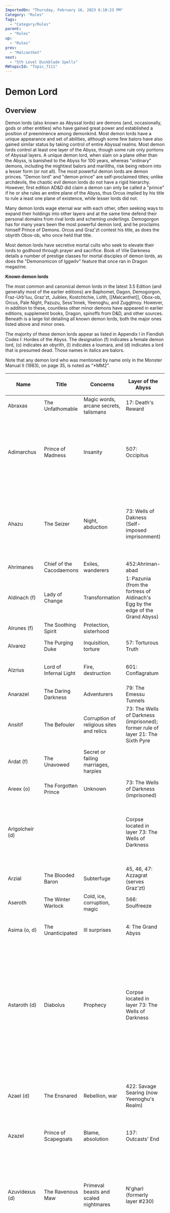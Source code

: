 ```yaml
---
ImportedOn: "Thursday, February 16, 2023 6:10:23 PM"
Category: "Rules"
Tags:
  - "Category/Rules"
parent:
  - "Rules"
up:
  - "Rules"
prev:
  - "Malcanthet"
next:
  - "5th Level Duskblade Spells"
RWtopicId: "Topic_7111"
---
```

# Demon Lord
## Overview
Demon lords (also known as Abyssal lords) are demons (and, occasionally, gods or other entities) who have gained great power and established a position of preeminence among demonkind. Most demon lords have a unique appearance and set of abilities, although some few balors have also gained similar status by taking control of entire Abyssal realms. Most demon lords control at least one layer of the Abyss, though some rule only portions of Abyssal layers. A unique demon lord, when slain on a plane other than the Abyss, is banished to the Abyss for 100 years, whereas "ordinary" demons, including the mightiest balors and mariliths, risk being reborn into a lesser form (or not all). The most powerful demon lords are demon princes. "Demon lord" and "demon prince" are self-proclaimed titles; unlike archdevils, the chaotic evil demon lords do not have a rigid hierarchy. However, first edition AD&D did claim a demon can only be called a "prince" if he or she rules an entire plane of the Abyss, thus Orcus implied by his title to rule a least one plane of existence, while lesser lords did not.

Many demon lords wage eternal war with each other, often seeking ways to expand their holdings into other layers and at the same time defend their personal domains from rival lords and scheming underlings. Demogorgon has for many years been the most powerful demon lord, and he proclaims himself Prince of Demons. Orcus and Graz'zt contest his title, as does the obyrith Obox-ob, who once held that title. 

Most demon lords have secretive mortal cults who seek to elevate their lords to godhood through prayer and sacrifice. Book of Vile Darkness details a number of prestige classes for mortal disciples of demon lords, as does the "Demonomicon of Iggwilv" feature that once ran in Dragon magazine. 

**Known demon lords**

The most common and canonical demon lords in the latest 3.5 Edition (and generally most of the earlier editions) are Baphomet, Dagon, Demogorgon, Fraz-Urb'luu, Graz'zt, Juiblex, Kostchtchie, Lolth, [[Malcanthet]], Obox-ob, Orcus, Pale Night, Pazuzu, Sess'Innek, Yeenoghu, and Zuggtmoy. However, in addition to these, countless other minor demons have appeared in earlier editions, supplement books, Dragon, spinoffs from D&D, and other sources. Beneath is a large list detailing all known demon lords, both the major ones listed above and minor ones. 

The majority of these demon lords appear as listed in Appendix I in Fiendish Codex I: Hordes of the Abyss. The designation (f) indicates a female demon lord, (o) indicates an obyrith, (l) indicates a loumara, and (d) indicates a lord that is presumed dead. Those names in italics are balors. 

Note that any demon lord who was mentioned by name only in the Monster Manual II (1983), on page 35, is noted as "\*MM2". 


| **Name** | **Title** | **Concerns** | **Layer of the Abyss** | **Previous Appearances and Notes** |
|---|---|---|---|---|
| Abraxas | The Unfathomable | Magic words, arcane secrets, talismans | 17: Death's Reward | \*MM2 |
| Adimarchus | Prince of Madness | Insanity | 507: Occipitus | Antagonist of the Shackled City adventure path modules published in Dungeon. Detailed in Dungeon #116, page 61. Was a fallen celestial. |
| Ahazu | The Seizer | Night, abduction | 73: Wells of Dakness (Self-imposed imprisonment) | \*MM2, Dungeon #148, page 82. Rules the void beyond the Wells of Darkness known as Starless Night. Functions as a vestige. |
| Ahrimanes | Chief of the Cacodaemons | Exiles, wanderers | 452:Ahriman-abad | \*MM2 |
| Aldinach (f) | Lady of Change | Transformation | 1: Pazunia (from the fortress of Aldinach's Egg by the edge of the Grand Abyss) | \*MM2 |
| Alrunes (f) | The Soothing Spirit | Protection, sisterhood |  | \*MM2 |
| Alvarez | The Purging Duke | Inquisition, torture | 57: Torturous Truth | Faces of Evil: the Fiends, p60. |
| Alzrius | Lord of Infernal Light | Fire, destruction | 601: Conflagratum | Hellbound: The Blood War, "The Dark of the War", p25. |
| Anarazel | The Daring Darkness | Adventurers | 79: The Emessu Tunnels | \*MM2 |
| Ansitif | The Befouler | Corruption of religious sites and relics | 73: The Wells of Darkness (imprisoned); former rule of layer 21: The Sixth Pyre | \*MM2, Dragon #357, page 67. Ansitif can be called by binders. |
| Ardat (f) | The Unavowed | Secret or failing marriages, harpies |  | \*MM2, Dragon #341 "Demonomicon of Iggwilv", page 24. |
| Areex (o) | The Forgotten Prince | Unknown | 73: The Wells of Darkness (imprisoned) | \*MM2 |
| Arlgolcheir (d) |  |  | Corpse located in layer 73: The Wells of Darkness | Mentioned in Dragon #116 "Rogue Stones and Gemjumping," page 55; Dungeon #148, "Wells of Darkness," page 66. |
| Arzial | The Blooded Baron | Subterfuge | 45, 46, 47: Azzagrat (serves Graz'zt) | Mentioned in Dungeon #13, "The Ruins of Nol-Daer". |
| Aseroth | The Winter Warlock | Cold, ice, corruption, magic | 566: Soulfreeze | \*MM2 |
| Asima (o, d) | The Unanticipated | Ill surprises | 4: The Grand Abyss | \*MM2. Was destroyed during the creation of The Grand Abyss. |
| Astaroth (d) | Diabolus | Prophecy | Corpse located in layer 73: The Wells of Darkness | \*MM2, Lost Empires of Faerûn, page 21, Dungeon #148, page 66, Dragon #357 page 68. Slain by the arch-devil Gargauth, now functions as a vestige as his corpse is continually regenerated and destroyed in the Wells of Darkness. |
| Azael (d) | The Ensnared | Rebellion, war | 422: Savage Searing (now Yeenoghu's Realm) | \*MM2. Former ruler of the layer now dominated by Yeenoghu. Slain by the "Killer of the Gods" Ma Yuan. Was a fallen celestial. |
| Azazel | Prince of Scapegoats | Blame, absolution | 137: Outcasts' End | \*MM2 |
| Azuvidexus (d) | The Ravenous Maw | Primeval beasts and scaled nightmares | N'gharl (formerly layer #230) | Wizards of the Coast website: The Crawling Jungle; Dragon #357 "Demonomicon of Iggwilv", page 29. The current Azuvidexus is an awakened tyrannosaur who had abosrbed the original's evil and intellect. |
| Baltazo | The Seeping Sovereign | Diplomacy, strategy | 1: Pazunia (from the fortress of Sullen-Ghat) | \*MM2. He is a Blood War general guarding the gate leading to the layer of Fraz-urb'luu. |
| Baphomet | Prince of Beasts | Minotaurs, beasts | 600: The Endless Maze (Shubgottia) | [[Lost Caverns of Tsojcanth]]; Monster Manual II (1983), page 36; Dragon #341 "Demonomicon of Iggwilv"; Fiendish Codex I: Hordes of the Abyss, page 58. |
| Barbu (f) | The Unwelcome | Discord, ruined peace | — | \*MM2 |
| Bayemon | Of the Unhealing Wound | The afflicted | — | \*MM2; said to have escaped from the Wells of Darkness. |
| Bechard (o) | The Rotting Husk | Decomposition, obsolescence | 422: Yeenoghu's Realm (former ruler) | \*MM2. Former Demon lord of Tempests who ruled the 422nd layer before Azael and Yeenoghu. |
| Cabiri (o) | The Watching Master | Observation | 73: The Wells of Darkness (imprisoned) | \*MM2, Dragon #357, page 69. Cabiri can be called by binders. |
| Charun | The Hammerer | Massacres | — | \*MM2 |
| Chernovog | The Green God | Evil Druids, Vengeful Nature, Warlocks, evil fey | The Verdant Chasm; layer number unknown | Expedition to Castle Ravenloft |
| Codricuhn | The Blood Storm, Prince of the Eight Seas | Destruction, storms | Coagulus; wanders the Abyss | Dungeon #168 |
| Cyndshyra (d) | Of the Seven Torments |  |  | Dragon #357, page 67. Allied with Ansitif to destroy the Malgoth. |
| Dagon (o) | Prince of the Depths | Creatures of the deep aquatic | 89: The Shadowsea | Mentioned in Monster Manual II (1983), page 35, detailed in Fiendish Codex I: Hordes of the Abyss on pages 59-60. Dragon #349, "Demonomicon of Iggwilv", page 30-45. |
| Demogorgon | The Prince of Demons, The Sibilant Beast | Demonkind | 88: The Gaping Maw | Eldritch Wizardry; Monster Manual (1977) p16; Wrath of the Immortals boxed set; Monster Mythology, page 88; Book of Vile Darkness, page 125; Fiendish Codex I: Hordes of the Abyss, pages 61-62. |
| Dwiergus | The Chrysalis Prince | The shaping of demonic races | 558: Fleshforges | Dragon #341 "Demonomicon of Iggwilv". |
| Eblis | Of the Unbended Knee | Refusal to surrender | 1: Pazunia | \*MM2 |
| Ebulon |  |  | 73: Wells of Darkness (imprisoned) | Fiendish Codex I: Hordes of the Abyss. Former general of Graz'zt. |
| Eldanoth | The Bloodless Scion | Crime, Murder | 359: The Arc of Eternity | Faces of Evil: the Fiends, page 60. Former slave to Orcus. |
| Eltab | Lord of the Hidden Layer | Hatred, retribution | 248: The Hidden Layer | Dreams of the Red Wizards; Spellbound; Champions of Ruin, page 130. |
| Ereshkigal (f) |  |  |  | \*MM2 |
| Errtu |  |  |  | MM2, The Crystal Shard, Villains' Lorebook |
| Felex'ja (d) | The Tiger King | Tigers, felines, stalking predators |  | Dragon #357, page 67. Allied with Ansitif to destroy the Malgoth. |
| Fraz-Urb'luu | Prince of Deception | Lies, subterfuge, illusion | 176: Hollow's Heart | [[Lost Caverns of Tsojcanth]]; Monster Manual II (1983), page 39; Faces of Evil: the Fiends, page 60; Dragon #333 "Demonomicon of Iggwilv", page 21; Fiendish Codex I: Hordes of the Abyss, pages 63-64. |
| |  |  |  |  |

Gorion 

Mentioned in "Dragon" #139. 

Graz'zt 

The Dark Prince 

Tyrants, despots, guile, debauchery 

45, 46, 47: Azzagrat 

[[Lost Caverns of Tsojcanth]]; Monster Manual II (1983), page 39; Book of Vile Darkness, page 130; Fiendish Codex I: Hordes of the Abyss, page 65. 

Gresil 

Custodian of Records 

Abyssal lore 

— 

\*MM2, Living Greyhawk Journal 10; Dragon #294. 

Haagenti 

Lord of Alchemy 

Alchemy 

548: Garavond 

Dragon #337 "Demonomicon of Iggwilv", page 47. 

Ilsidahur 

The Howling King 

Bar-lgura 

90: The Guttering Grove 

Dungeon #10 "The Shrine of Ilsidahur". 

Ixinix (d) 

Lord of Blackwater 

Dragon #357, page 67. Allied with Ansitif to destroy the Malgoth. 

Juiblex 

The Faceless Lord 

Oozes, slimes, and jellies 

222: Shedaklah 

Monster Manual (1977), page 17; Monster Mythology, page 67; Book of Vile Darkness, page 134; Dragon #337 "Demonomicon of Iggwilv", page 47; Fiendish Codex I: Hordes of the Abyss, pages 66-67. 

J'zzalshrak (f) 

The Errant General 

Blood War campaigns 

— 

Dungeon #64, "Bzallin's Blacksphere," page 29. 

Kalphazor 

Phurnis, layer number unknown 

Dungeon #55, "Umbra," page 19. 

Kardum 

Lord of the Balors 

Balors, fire 

21: The Sixth Pyre 

Was introduced in Fiendish Codex I; based on Marduk by Gary Gygax (see Non-Canonical Demon Lords below). 

Kerzit 

Guardian of the Tome 

The Tome of the Black Heart 

— 

Mordenkainen's Fantastic Adventure; Dungeon #112, pages 13, 52, 96. 

Kizarvidexus (o,d) 

The Horned Duke 

Corpse located in 73: The Wells of Darkness 

Dungeon #124, page 35; Dungeon #128, page 33; Dungeon #148, "Wells of Darkness", page 66. Slain by the Wind Duke general Icosiol. 

Kostchtchie 

Prince of Wrath 

Frost giants, wrath, rage 

23: The Iron Wastes 

[[Lost Caverns of Tsojcanth]]; Monster Manual II (1983), page 40; Monster Mythology, page 82; Fiendish Codex I: Hordes of the Abyss, pages 68-69. 

Lamashtu (f) 

She Who Erases 

Monstrous births, deformity 

503: Torremor (imprisoned) 

Dragon #329 "Demonomicon of Iggwilv," page 67. Former consort to Pazuzu. 

Laraie 

The Stalking Terror 

Pursuit 

— 

\*MM2 

Lascer 

Lord of the Shadow Shoal 

Assassination, Murder 

Dragon #349 "Demonomicon of Iggwilv," page 35. Dragon #297. 

Lazbral'thull 

The Butcher 

Torture, bloodletting 

73: The Wells of Darkness (imprisoned) 

Dungeon #122: "Root of Evil." 

Lindyrm 

Mentioned in The Deva Spark. 

Lissa'aere (f) 

The Noxious 

Poison gas 

27: Malignebula 

Hellbound: The Blood War, page 25. 

Lolth (f) 

Demon Queen of Spiders 

Drow, spiders 

66: The Demonweb Pits 

First debut in module D3: Vault of the Drow and more prominently, in Q1: Queen of the Demonweb Pits. Went on to appear in many other supplements such as first edition Fiend Folio and Deities and Demigods (all three editions). 

Lupercio 

The Baron of Sloth 

Sloth, darkness 

128: Slugbed 

Faces of Evil: the Fiends, page 60. 

Lynkhab (f) 

Lady of Regret 

Depression, desire 

297: The Sighing Cliffs 

Faces of Evil: the Fiends, page 61. 

Maelfesh 

featured in Rose Estes's Greyhawk novels. 

[[Malcanthet]] (f) 

Queen of the Succubi 

Succubi, hedonists 

570: Shendilavri 

Dungeon #112, page 48, and #124, page 95; Fiendish Codex I: Hordes of the Abyss, pages 69-70; Dragon #353, The Demonomicon of Iggwilv: [[Malcanthet]]. 

Malgarius 

The Demon Tree 

Evil sylvan creatures 

— 

A demonic plant that once controlled a layer of the Abyss, but which was defeated by the demon lord Lazbral'thull. Dungeon #122: "Root of Evil." 

Malgoth, the (o) 

Dungeon #117: "Touch of the Abyss"; FC1 p 125. Was destroyed by an alliance of demon lords including Ansitif and Ixinix. Now exists as a disembodied intelligence. 

Mastiphal 

The Hunting Sovereign 

Pursuit of prey 

1: Pazunia (in the fortress of Vanelon) 

\*MM2. Current consort to [[Malcanthet]]. 

Miska 

The Wolf-Spider 

Spyder-fiends, war 

Imprisoned in Pandemonium. 

Dungeon #124, page 17. Detailed in 2e adventure The Rod of Seven Parts. Former Prince of Demons after Obox-ob. Was consort to the Queen of Chaos. 

Mu-Tahn Laa 

Mountains of Sorrow Beyond Measure 

Shattered Gates of Slaughtergarde 

Munkir 

The White Guardian 

Afterlife, the back door to Paradise 

77: The Gates of Heaven 

\*MM2; pictured on the cover of Living Greyhawk Journal #3. 

Nekir 

The Black Guardian 

Afterlife, the back door to Paradise 

77: The Gates of Heaven 

\*MM2; pictured on the cover of Living Greyhawk Journal #3. 

Nergel 

\*MM2; in Gary Gygax's Gord novels, Nergel is a prince of "unlife." 

Nocticula (f) 

The Undeniable 

Night 

72: Darklight 

\*MM2 

Nql 

Mentioned in Eldritch Wizardry, in the "Codex of the Infinite Planes" entry. Possibly a name fragment. 

Obox-ob (o) 

Prince of Vermin 

Vermin 

663: Zionyn 

\*MM2; Fiendish Codex I: Hordes of the Abyss, pages 71-72. Formerly held the title of Prince of Demons. 

Orcus 

Prince of the Undead 

Undead, Abyssal ascension, escape from death 

113: Thanatos 

Eldritch Wizardry; Monster Manual (1977), page 17; Dead Gods; Dungeon #89; Book of Vile Darkness, page 136; Fiendish Codex I: Hordes of the Abyss, pages 73-74. Was the prominent villain of the Bloodstone series. 

Oublivae (f) 

Queen of Desolation 

100: The Barrens 

Demonomicon, page 130 

Pale Night (o, f) 

The Mother of Demons 

Motherhood 

600: The Endless Maze, 471: Androlynne 

Faces of Evil: the Fiends, page 61; Dragon #341 "Demonomicon of Iggwilv"; Manual of the Planes (3rd edition), page 100; Fiendish Codex I: Hordes of the Abyss, pages 74-75. Purported to be the mother of Grazzt, Lupercio, and Vucarik. 

Pazuzu (o) 

Prince of the Lower Aerial Kingdoms 

Flying creatures, corruption 

1: Pazunia, 503: Torremor 

Monster Manual II (1983), page 41; Dragon #329 "Demonomicon of Iggwilv", page 56; Book of Vile Darkness web enhancement; Fiendish Codex I: Hordes of the Abyss, pages 76-77. Also known as Pazrael. 

Queen of Chaos (o, f) 

Chaos, obyriths 

14: The Steaming Fen 

First appeared in The Rod of Seven Parts second edition module, said to be a native of Limbo. In Fiendish Codex I, she is now an obyrith lord. 

Qij-na (d) 

The Shattered 

Dragon #357, page 67. Allied with Ansitif to destroy the Malgoth. 

Rhindorz'zt (d) 

The Black Prince 

Dragon #357, page 67. Allied with Ansitif to destroy the Malgoth. 

Rhyxali (f) 

Queen of the Shadow Demons 

Shadow demons, secrets 

49: Shaddonon 

Book of Vile Darkness web enhancement. 

Rimmon (d) 

Mentioned in 4e Monster Manual 3, Pg 15 

Rr'ikin'aka 

King of Scorpions 

Scorpions, vermin 

73: The Wells of Darkness (imprisoned) 

Dungeon #148, "Wells of Darkness," page 66. 

Salis Thik (d) 

333: Unnamed. Possibly the same as the Broken Scale. 

Abyssal Warriors by J. Robert King 

Sch'theraqpasstt 

The Serpent Reborn 

Yuan-ti 

111: The Mind of Evil 

Dragon #151. 

Sertrous (o, d) 

Prince of Heretics 

parasites, crawling things, serpents 

Elder Evils, page 112 

Sess'Innek 

The Emperor Lizard 

Lizardfolk, civilization 

7: The Phantom Plane (aka Kearackinin) 

Monster Mythology, page 102; Serpent Kingdoms. Demon lord of the Lizard Kings. 

Shaktari (f) 

Queen of Poison 

Mariliths 

531: Vudra 

Dungeon #60, "Nemesis", page 32. Revealed to have escaped from the Wells of Darkness. 

Sifkhu (l) 

Loumaras 

230: The Dreaming Gulf 

Dragon #353; currently bonded by [[Malcanthet]]. 

Shami-Amourae (f) 

The Lady of Delights 

Succubi 

73: The Wells of Darkness (imprisoned) 

Dungeon #5, "The Stolen Power," page 27; freeing her is the goal of Dungeon #148, "Wells of Darkness." 

Siragle 

The Ineffable 

Secret oaths 

493: The Steeping Isle 

Dungeon #28, "Sleepless." Reported to have escaped from the Wells of Darkness. 

Socothbenoth 

The Persuader 

Perversion, sexual taboos 

597: Goranthis 

\*MM2, Mentioned in Dragon #333,"Demonomicon of Iggwilv," page 29. 

Soneillon (f) 

The Youthful Crone 

Rejuvenation 

71: Spirac 

\*MM2. Not to be confused with the succubus who uses her name as detailed in Lost Empires of Faerun. 

Tantagaras (d) 

Nalfeshnee 

400: Woeful Escarond 

Monster Manual 3 (4th edition). Page 44. Killed by Kord. 

Tarnhem 

489: Noisome Vale 

Return to the Tomb of Horrors 

Tharzax 

The Chattering Prince 

Poisonous vermins 

2: Driller's Hives 

Dungeon #123: "Salvage Operation." 

Thralhavoc 

Shadowmaster 

Undead shadows, subterfuge 

348: Name unknown, and Thralhavoc has abandoned it. 

Hellbound: The Blood War, "War Games," page 56. 

Turaglas 

The Ebon Maw 

Hunger, consumption 

32: Sholo-Tovoth 

Dragon #312. 

Ubothar (o) 

The Thunder Below 

None; currently exiled from the Abyss and imprisoned. 

Dragon #349 "Demonomicon of Iggwilv," page 31. The Thunder Below by James Jacobs. 

Ugoreth (d) 

Demonomicon, page 130. Slain by the demon princess Oublivae. 

Ugudenk (o) 

The Squirming King 

Worms and hungry parasites 

177: The Writhing Realm 

Dragon #333 "Demonomicon of Iggwilv," page 39. 

Ungulex 

73: The Wells of Darkness (imprisoned) 

Dungeon #148, "Wells of Darkness," page 66; said to be the first prisoner to be imprisoned, after Ahazu. 

Verin 

Voice of Graz'zt 

Diplomacy 

45, 46, 47: Azzagrat (serves Graz'zt) 

Monster Manual II (1983), page 35; Faces of Evil: the Fiends, page 62. Also known as Vuron or Ztefano. Appeared in "For Duty and Deity" as a male marilith. 

Veshvoriak (o, d) 

Obyrith lord whose body was dumped on Layer 23: the Iron Wastes. 

Dragon #345, "Demonomicon of Iggwilv," page 31. 

Volisupula 

The Flensed Marquesse 

Finery, ostentatious ceremony 

8: The Skin-shedder 

Planes of Chaos, in the "Chaos Adventures" booklet. 

Voroxid 

Poisonous bones and teeth 

Dungeon #148, "Wells of Darkness," page 81. 

Vroth-Khun (o) 

None; currently banished from the Abyss. 

Dragon #349 "Demonomicon of Iggwilv," page 31. 

Vucarik 

Consort of Chains 

Chains, torture 

651: Nethuria 

Hellbound: The Blood War, page 26. 

Wejinhastala (d) 

The Tempest 

Storms, winds, tempests 

Dragon #357, page 67. Allied with Ansitif to destroy the Malgoth. 

Xazivort 

From the Ashes. Not to be confused with the god, Raxivort. Is able to possess living beings. 

Xinivrae (f) 

(Would Be) Queen of Succubi 

Succubi, Seduction (of women) 

230: The Dreaming Gulf (exiled) 

Dragon #353 "Demonomicon of Iggwilv." 

Yeenoghu 

Prince of Gnolls 

Gnolls 

422: Yeenoghu's Realm 

Monster Manual (1977), page 19; Monster Mythology, page 83; Book of Vile Darkness, page 140; Fiendish Codex I: Hordes of the Abyss, pages 78-79. 

Yibyiru (f) 

The Rancid Lady of Bitter Bile 

Poison 

222: Shedaklah (serves Zuggtmoy) 

Dragon #337 "Demonomicon of Iggwilv," page 48. 

Yrsillar 

Lord of the Nothing 

Greater & Lesser Dreads 

277: Belistor 

Dragon #277. 

Zanassu (d) 

The Spider Demon 

Spiders, arachnids 

Empires of the Sands, reported dead in Demihuman Deities; slain by Selvetarm. 

Zivorgian (f) 

Lady of Ripe Carrion 

Vultures, Rot, Ghouls, Corpses 

Demonomicon of Iggwilv: Graz'zt; said to be daughter of Pale Night. 

Zuggtmoy (f) 

Demoness Lady of Fungi 

Fungi, Rot, Decay 

222: Shedaklah (or Mycorji) 

Module T1-4: The Temple of Elemental Evil; Dragon #337 "Demonomicon of Iggwilv", page 37; Fiendish Codex I: Hordes of the Abyss, pages 79-80. 

Zuregurex 

Lord of the Drowned Dead 

Storms and the drowned dead 

245: The Scalding Sea (exiled); former ruler of 480: Guttlevetch (currently abandoned) 

Dragon #357 "Demonomicon of Iggwilv," page 24. 

Zzyczesiya 

The Ungrasped 

Confused and malevolent ignorance 

3: The Forgotten Land 

Faces of Evil: the Fiends, page 60. Said to have escaped from the Wells of Darkness. 

Non-canonical demon lords

Green Ronin published a D&D d20 supplement entitled Armies of the Abyss (2002, reprinted in 2003 as part of the Book of Fiends compilation) that provides information on 21 demon lords. Demon lords that share their names with D&D demon lords are listed in bold. As this book was written by Erik Mona, who would later be publisher of Dragon Magazine and co-author of Fiendish Codex I: Hordes of the Abyss, later demonic works by Mona and by fellow Paizo staffer and Fiendish Codex I co-author James Jacobs would seek to remain essentially compatible with it. 

Abaddon 

Abraxas 

Anarazel 

Astaroth 

Azazel 

Azidahaka 

Behemoth 

Decarabia 

Eligor 

Flauros 

Gamigin 

Haagenti 

Ipos 

Marbas 

Nocticula 

Raum 

Sabnach 

Seere 

Shax 

Socothbenoth 

Vepar 

A number of minor lords were also detailed in Armies of the Abyss: 

Cresil the Impure (may or may not be equated with Gresil). 

Eurynomous the Corpse Eater 

Malohin the Strangler 

Merihim 

Philotanus the Seducer 

Rahu the Tormentor 

Shiggarebb, Lady of the Qlippoths 

Gary Gygax, in his Gord novels: "The Sea of Death", "Come Endless Darkness" and "Dance of Demons", mentioned many other demon lords. These include: 

Agadin. 

Apepi, a snake-like lord. 

Ariax, a prince defeated by Graz'zt. 

Arioch 

Bulumuz 

Cagrino, possibly a lord of the chargin demons. 

Chidun, said to be allied with Var-Az-Hloo (Fraz-Urb'luu). 

Elazalag, Princess of the Abat-Dolors; former consort to Graz'zt. 

Levithan (perhaps Leviathan) 

Lugush 

Ogrijek, lord of the cowardly four-winged man-hawks zabassus. 

Mandrillagon, kin to Demogorgon, ruler of two layers of the Abyss. 

Marduk, King of the Fire Demons and a Monarch of Demonium. 

Nexroth 

Palvlag, an ancient proto-demon of fire 

Shabriri, a proto-demon 

Trobbo-gotath, a "greatest demon of earth". 

Ushablator the Chaos Horror 

Vloorm 

Yuibiri, allied with Var-Az-Hloo. 

Zerkaar 

Zomar, allied with Var-Az-Hloo. 

Zortolagon, said to be one of the greatest demons of the Abyss. 

Necromancer Games, in their Tome of Horrors I and II listed alternate statistics of official demon lords Baphomet, Dagon, Fraz-Urb'luu, The Faceless Lord (aka Juiblex), Kostchtchie, Orcus, and Pazuzu. They also include: 

Beluiri, a demoness consort of Baphomet. 

Maphistal (not to be confused with Mastiphal), a lieutenant of Orcus. 

Sonechard, a general of Orcus. 

Tsathogga, the "Demon Frog God." 

Caizel the Seductress. 

Vepar, a vassal of Dagon. 

Mongoose Publishing's The Slayer's Guide to Demons include the following: 

Iyaviht the Dark Whisper, Patroness of the Jartaska. 

The Gatekeeper, an exiled prince on the first layer of the Abyss. 

The book also introduced several so-called "Nameless Ones," ancient and powerful demon lords said to be the first demons: 

The Dancer in Darkness 

He Who Dreams 

The Demon Mother 

The Foundation 

The Silence at the End of Eternity 

Paizo Publishing released Book of the Damned, Vol. 2: Lords of Chaos in 2010. Written by Fiendish Codex I co-author James Jacobs, it took obvious inspiration from both Armies of the Abyss and Fiendish Codex I, though some details were different, and new demon lords took the place of lords with copyrighted names. The following demon lords were described in this volume: 

Lamashtu 

Abraxas 

Aldinach 

Andirifkhu 

Angazhan 

Areshkagal 

Baphomet 

Cyth-V’sug 

Dagon 

Deskari 

Flauros 

Gogunta 

Haagenti 

Jezelda 

Jubilex 

Kabiri 

Kostchtchie 

Mazmezz 

Mestama 

Nocticula 

Nurgal 

Orcus 

Pazuzu 

Shax 

Shivaska 

Sifkesh 

Socothbenoth 

Urxehl 

Xoveron 

Yhidothrus 

Zevgavizeb 

Zura 

Lords of Chaos also details a number of dead demon lords and nascent demon lords. 

See also

Altraloth 

Archomental 

Duke of Hell 

Lords of the Nine 

Bibliography

Baur, Wolfgang, and Lester W. Smith. Planes of Chaos. Lake Geneva, WI: TSR, 1994. 

Cook, Monte. Book of Vile Darkness. Renton, WA: Wizards of the Coast, 2002. 

-----. "Yet More Archfiends: A Book of Vile Darkness Web Enhancement." Wizards of the Coast. Renton, WA: Wizards of the Coast, 2002. Available online:\[1] 

Grubb, Jeff. Manual of the Planes. Lake Geneva, WI: TSR, 1987. 

Grubb, Jeff, Bruce R Cordell, and David Noonan. Manual of the Planes. Renton, WA: Wizards of the Coast, 2001. 

Gygax, Gary. Monster Manual. Lake Geneva, WI: TSR, 1977. 

-----. Monster Manual II. Lake Geneva, WI: TSR, 1983. 

Jacobs, James. Lords of Chaos. Bellevue, WA: Paizo Publishing, 2010. 

Kuntz, Robert J., and Gary Gygax. Mordenkainen's Fantastic Adventure. Lake Geneva, WI: TSR, 1984. 

Kuntz, Robert J., Erik Mona, James Jacobs, and Gary Gygax. "Maure Castle." Dungeon #112. Bellevue, WA: Paizo Publishing, 2004. 

McComb, Colin. Faces of Evil: The Fiends. Lake Geneva, WI: TSR, 1997. 

-----. Hellbound: The Blood War. Lake Geneva, WI: TSR, 1996. 

-----. On Hallowed Ground. Lake Geneva, WI: TSR, 1996. 

Mona, Erik. Armies of the Abyss. Seattle, WA: Green Ronin Publishing, 2002. 

Stark, Ed, James Jacobs, and Erik Mona. Fiendish Codex I: Hordes of the Abyss. Renton, WA: Wizards of the Coast, 2006.


---
## Tags
#Utility/IP

